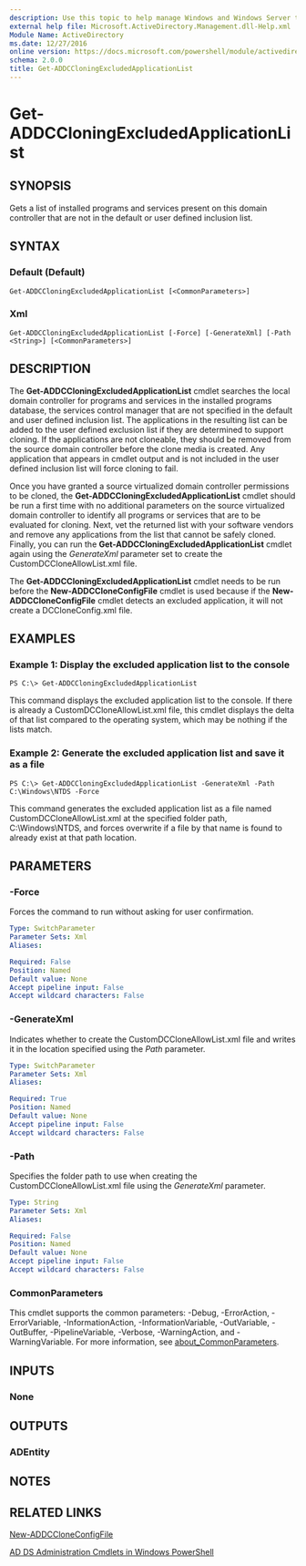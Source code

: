 ```yaml
---
description: Use this topic to help manage Windows and Windows Server technologies with Windows PowerShell.
external help file: Microsoft.ActiveDirectory.Management.dll-Help.xml
Module Name: ActiveDirectory
ms.date: 12/27/2016
online version: https://docs.microsoft.com/powershell/module/activedirectory/get-addccloningexcludedapplicationlist?view=windowsserver2016-ps&wt.mc_id=ps-gethelp
schema: 2.0.0
title: Get-ADDCCloningExcludedApplicationList
---
```


# Get-ADDCCloningExcludedApplicationList

## SYNOPSIS
Gets a list of installed programs and services present on this domain controller that are not in the default or user defined inclusion list.

## SYNTAX

### Default (Default)
```
Get-ADDCCloningExcludedApplicationList [<CommonParameters>]
```

### Xml
```
Get-ADDCCloningExcludedApplicationList [-Force] [-GenerateXml] [-Path <String>] [<CommonParameters>]
```

## DESCRIPTION
The **Get-ADDCCloningExcludedApplicationList** cmdlet searches the local domain controller for programs and services in the installed programs database, the services control manager that are not specified in the default and user defined inclusion list.
The applications in the resulting list can be added to the user defined exclusion list if they are determined to support cloning.
If the applications are not cloneable, they should be removed from the source domain controller before the clone media is created.
Any application that appears in cmdlet output and is not included in the user defined inclusion list will force cloning to fail.

Once you have granted a source virtualized domain controller permissions to be cloned, the **Get-ADDCCloningExcludedApplicationList** cmdlet should be run a first time with no additional parameters on the source virtualized domain controller to identify all programs or services that are to be evaluated for cloning.
Next, vet the returned list with your software vendors and remove any applications from the list that cannot be safely cloned.
Finally, you can run the **Get-ADDCCloningExcludedApplicationList** cmdlet again using the *GenerateXml* parameter set to create the CustomDCCloneAllowList.xml file.

The **Get-ADDCCloningExcludedApplicationList** cmdlet needs to be run before the **New-ADDCCloneConfigFile** cmdlet is used because if the **New-ADDCCloneConfigFile** cmdlet detects an excluded application, it will not create a DCCloneConfig.xml file.

## EXAMPLES

### Example 1: Display the excluded application list to the console
```
PS C:\> Get-ADDCCloningExcludedApplicationList
```

This command displays the excluded application list to the console.
If there is already a CustomDCCloneAllowList.xml file, this cmdlet displays the delta of that list compared to the operating system, which may be nothing if the lists match.

### Example 2: Generate the excluded application list and save it as a file
```
PS C:\> Get-ADDCCloningExcludedApplicationList -GenerateXml -Path C:\Windows\NTDS -Force
```

This command generates the excluded application list as a file named CustomDCCloneAllowList.xml at the specified folder path, C:\Windows\NTDS, and forces overwrite if a file by that name is found to already exist at that path location.

## PARAMETERS

### -Force
Forces the command to run without asking for user confirmation.

```yaml
Type: SwitchParameter
Parameter Sets: Xml
Aliases: 

Required: False
Position: Named
Default value: None
Accept pipeline input: False
Accept wildcard characters: False
```

### -GenerateXml
Indicates whether to create the CustomDCCloneAllowList.xml file and writes it in the location specified using the *Path* parameter.

```yaml
Type: SwitchParameter
Parameter Sets: Xml
Aliases: 

Required: True
Position: Named
Default value: None
Accept pipeline input: False
Accept wildcard characters: False
```

### -Path
Specifies the folder path to use when creating the CustomDCCloneAllowList.xml file using the *GenerateXml* parameter.

```yaml
Type: String
Parameter Sets: Xml
Aliases: 

Required: False
Position: Named
Default value: None
Accept pipeline input: False
Accept wildcard characters: False
```

### CommonParameters
This cmdlet supports the common parameters: -Debug, -ErrorAction, -ErrorVariable, -InformationAction, -InformationVariable, -OutVariable, -OutBuffer, -PipelineVariable, -Verbose, -WarningAction, and -WarningVariable. For more information, see [about_CommonParameters](https://go.microsoft.com/fwlink/?LinkID=113216).

## INPUTS

### None

## OUTPUTS

### ADEntity

## NOTES

## RELATED LINKS

[New-ADDCCloneConfigFile](./New-ADDCCloneConfigFile.md)

[AD DS Administration Cmdlets in Windows PowerShell](./activedirectory.md)

